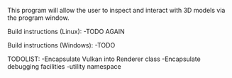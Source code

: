 This program will allow the user to inspect and interact with 3D models via the program window.  

Build instructions (Linux):
	-TODO AGAIN

Build instructions (Windows):
	-TODO

TODOLIST:
	-Encapsulate Vulkan into Renderer class
	-Encapsulate debugging facilities
	-utility namespace

